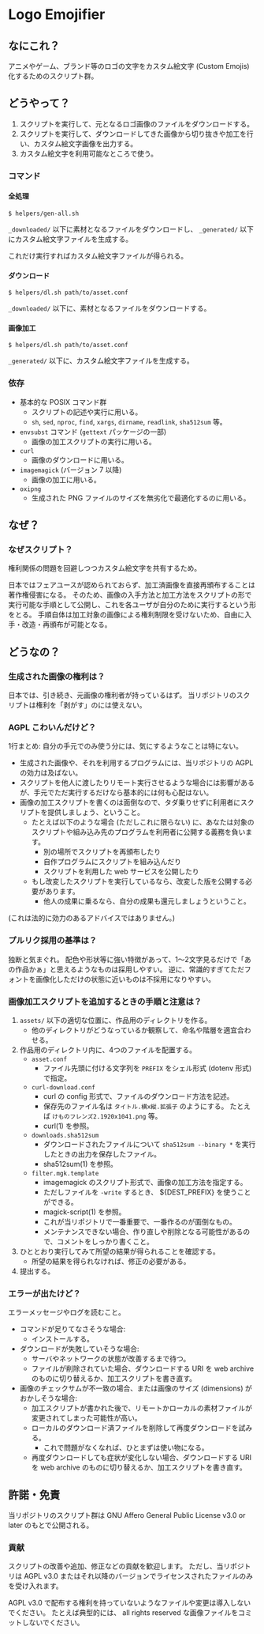 # Logo Emojifier

## なにこれ？

アニメやゲーム、ブランド等のロゴの文字をカスタム絵文字 (Custom Emojis) 化するためのスクリプト群。

## どうやって？

1. スクリプトを実行して、元となるロゴ画像のファイルをダウンロードする。
2. スクリプトを実行して、ダウンロードしてきた画像から切り抜きや加工を行い、カスタム絵文字画像を出力する。
3. カスタム絵文字を利用可能なところで使う。

### コマンド

#### 全処理
```
$ helpers/gen-all.sh
```

`_downloaded/` 以下に素材となるファイルをダウンロードし、 `_generated/` 以下にカスタム絵文字ファイルを生成する。

これだけ実行すればカスタム絵文字ファイルが得られる。

#### ダウンロード
```
$ helpers/dl.sh path/to/asset.conf
```

`_downloaded/` 以下に、素材となるファイルをダウンロードする。

#### 画像加工
```
$ helpers/dl.sh path/to/asset.conf
```

`_generated/` 以下に、カスタム絵文字ファイルを生成する。

### 依存
* 基本的な POSIX コマンド群
    + スクリプトの記述や実行に用いる。
    + `sh`, `sed`, `nproc`, `find`, `xargs`, `dirname`, `readlink`, `sha512sum` 等。
* `envsubst` コマンド (`gettext` パッケージの一部)
    + 画像の加工スクリプトの実行に用いる。
* `curl`
    + 画像のダウンロードに用いる。
* `imagemagick` (バージョン 7 以降)
    + 画像の加工に用いる。
* `oxipng`
    + 生成された PNG ファイルのサイズを無劣化で最適化するのに用いる。

## なぜ？

### なぜスクリプト？
権利関係の問題を回避しつつカスタム絵文字を共有するため。

日本ではフェアユースが認められておらず、加工済画像を直接再頒布することは著作権侵害になる。
そのため、画像の入手方法と加工方法をスクリプトの形で実行可能な手順として公開し、これを各ユーザが自分のために実行するという形をとる。
手順自体は加工対象の画像による権利制限を受けないため、自由に入手・改造・再頒布が可能となる。

## どうなの？

### 生成された画像の権利は？
日本では、引き続き、元画像の権利者が持っているはず。
当リポジトリのスクリプトは権利を「剥がす」のには使えない。

### AGPL こわいんだけど？
1行まとめ: 自分の手元でのみ使う分には、気にするようなことは特にない。

* 生成された画像や、それを利用するプログラムには、当リポジトリの AGPL の効力は及ばない。
* スクリプトを他人に渡したりリモート実行させるような場合には影響があるが、手元でただ実行するだけなら基本的には何も心配はない。
* 画像の加工スクリプトを書くのは面倒なので、タダ乗りせずに利用者にスクリプトを提供しましょう、ということ。
    + たとえば以下のような場合 (ただしこれに限らない) に、あなたは対象のスクリプトや組み込み先のプログラムを利用者に公開する義務を負います。
        - 別の場所でスクリプトを再頒布したり
        - 自作プログラムにスクリプトを組み込んだり
        - スクリプトを利用した web サービスを公開したり
    + もし改変したスクリプトを実行しているなら、改変した版を公開する必要があります。
        - 他人の成果に乗るなら、自分の成果も還元しましょうということ。

(これは法的に効力のあるアドバイスではありません。)

### プルリク採用の基準は？
独断と気まぐれ。
配色や形状等に強い特徴があって、1〜2文字見るだけで「あの作品かぁ」と思えるようなものは採用しやすい。
逆に、常識的すぎてただフォントを画像化しただけの状態に近いものは不採用になりやすい。

### 画像加工スクリプトを追加するときの手順と注意は？
1. `assets/` 以下の適切な位置に、作品用のディレクトリを作る。
    + 他のディレクトリがどうなっているか観察して、命名や階層を適宜合わせる。
2. 作品用のディレクトリ内に、4つのファイルを配置する。
    + `asset.conf`
        - ファイル先頭に付ける文字列を `PREFIX` をシェル形式 (dotenv 形式) で指定。
    + `curl-download.conf`
        - curl の config 形式で、ファイルのダウンロード方法を記述。
        - 保存先のファイル名は `タイトル.横x縦.拡張子` のようにする。
          たとえば `けものフレンズ2.1920x1041.png` 等。
        - curl(1) を参照。
    + `downloads.sha512sum`
        - ダウンロードされたファイルについて `sha512sum --binary *`
          を実行したときの出力を保存したファイル。
        - sha512sum(1) を参照。
    + `filter.mgk.template`
        - imagemagick のスクリプト形式で、画像の加工方法を指定する。
        - ただしファイルを `-write` するとき、 ${DEST_PREFIX} を使うことができる。
        - magick-script(1) を参照。
        - これが当リポジトリで一番重要で、一番作るのが面倒なもの。
        - メンテナンスできない場合、作り直しや削除となる可能性があるので、コメントをしっかり書くこと。
3. ひととおり実行してみて所望の結果が得られることを確認する。
    + 所望の結果を得られなければ、修正の必要がある。
4. 提出する。

### エラーが出たけど？
エラーメッセージやログを読むこと。

* コマンドが足りてなさそうな場合:
    + インストールする。
* ダウンロードが失敗していそうな場合:
    + サーバやネットワークの状態が改善するまで待つ。
    + ファイルが削除されていた場合、ダウンロードする URI を web archive
      のものに切り替えるか、加工スクリプトを書き直す。
* 画像のチェックサムが不一致の場合、または画像のサイズ (dimensions) がおかしそうな場合:
    + 加工スクリプトが書かれた後で、リモートかローカルの素材ファイルが変更されてしまった可能性が高い。
    + ローカルのダウンロード済ファイルを削除して再度ダウンロードを試みる。
        - これで問題がなくなれば、ひとまずは使い物になる。
    + 再度ダウンロードしても症状が変化しない場合、ダウンロードする URI を web archive
      のものに切り替えるか、加工スクリプトを書き直す。

## 許諾・免責

当リポジトリのスクリプト群は GNU Affero General Public License v3.0 or later のもとで公開される。

### 貢献
スクリプトの改善や追加、修正などの貢献を歓迎します。
ただし、当リポジトリは AGPL v3.0 またはそれ以降のバージョンでライセンスされたファイルのみを受け入れます。

AGPL v3.0 で配布する権利を持っていないようなファイルや変更は導入しないでください。
たとえば典型的には、 all rights reserved な画像ファイルをコミットしないでください。

